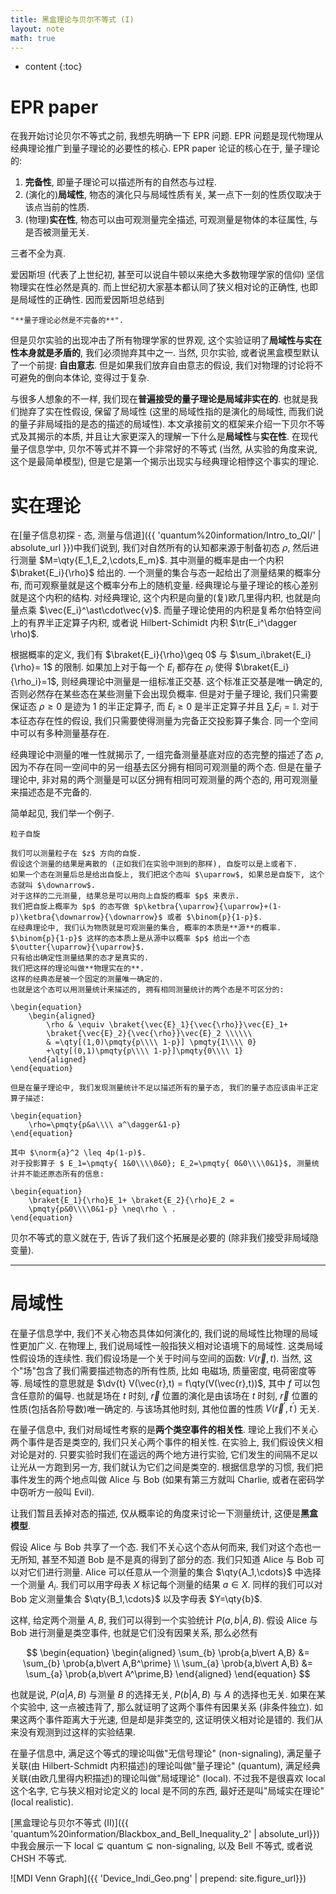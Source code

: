 ```yaml
---
title: 黑盒理论与贝尔不等式 (I)
layout: note
math: true
---
```


* content
{:toc}

# EPR paper

在我开始讨论贝尔不等式之前, 我想先明确一下 EPR 问题.
EPR 问题是现代物理从经典理论推广到量子理论的必要性的核心.
EPR paper 论证的核心在于, 量子理论的:

1. **完备性**, 即量子理论可以描述所有的自然态与过程.
2. (演化的)**局域性**, 物态的演化只与局域性质有关, 某一点下一刻的性质仅取决于该点当前的性质.
3. (物理)**实在性**, 物态可以由可观测量完全描述, 可观测量是物体的本征属性, 与是否被测量无关.

三者不全为真.

爱因斯坦 (代表了上世纪初, 甚至可以说自牛顿以来绝大多数物理学家的信仰) 坚信物理实在性必然是真的.
而上世纪初大家基本都认同了狭义相对论的正确性, 也即是局域性的正确性.
因而爱因斯坦总结到
``` quote
"**量子理论必然是不完备的**".
```
但是贝尔实验的出现冲击了所有物理学家的世界观, 这个实验证明了**局域性与实在性本身就是矛盾的**, 我们必须抛弃其中之一.
当然, 贝尔实验, 或者说黑盒模型默认了一个前提: **自由意志**.
但是如果我们放弃自由意志的假设, 我们对物理的讨论将不可避免的倒向本体论, 变得过于复杂.

与很多人想象的不一样, 我们现在**普遍接受的量子理论是局域非实在的**.
也就是我们抛弃了实在性假设, 保留了局域性 (这里的局域性指的是演化的局域性, 而我们说的量子非局域指的是态的描述的局域性).
本文承接前文的框架来介绍一下贝尔不等式及其揭示的本质, 并且让大家更深入的理解一下什么是**局域性**与**实在性**.
在现代量子信息学中, 贝尔不等式并不算一个非常好的不等式 (当然, 从实验的角度来说, 这个是最简单模型), 但是它是第一个揭示出现实与经典理论相悖这个事实的理论.

# 实在理论

在[量子信息初探 - 态, 测量与信道]({{ 'quantum%20information/Intro_to_QI/' | absolute_url }})中我们说到, 我们对自然所有的认知都来源于制备初态 $\rho$, 然后进行测量 $M=\qty{E_1,E_2,\cdots,E_m}$.
其中测量的概率是由一个内积 $\braket{E_i}{\rho}$ 给出的.
一个测量的集合与态一起给出了测量结果的概率分布, 而可观察量就是这个概率分布上的随机变量.
经典理论与量子理论的核心差别就是这个内积的结构.
对经典理论, 这个内积是向量的(复)欧几里得内积, 也就是向量点乘 $\vec{E_i}^\ast\cdot\vec{v}$.
而量子理论使用的内积是复希尔伯特空间上的有界半正定算子内积, 或者说
Hilbert-Schimidt 内积 $\tr(E_i^\dagger \rho)$.

根据概率的定义, 我们有 $\braket{E_i}{\rho}\geq 0$ 与 $\sum_i\braket{E_i}{\rho}= 1$ 的限制.
如果加上对于每一个 $E_i$ 都存在 $\rho_i$ 使得 $\braket{E_i}{\rho_i}=1$, 则经典理论中测量是一组标准正交基.
这个标准正交基是唯一确定的, 否则必然存在某些态在某些测量下会出现负概率. 但是对于量子理论,
我们只需要保证态 $\rho\geq 0$ 是迹为 $1$ 的半正定算子, 而 $E_i\geq 0$ 是半正定算子并且
$\sum_i E_i =\mathbb{I}$. 对于本征态存在性的假设, 我们只需要使得测量为完备正交投影算子集合.
同一个空间中可以有多种测量基存在.

经典理论中测量的唯一性就揭示了, 一组完备测量基底对应的态完整的描述了态 $\rho$, 因为不存在同一空间中的另一组基去区分拥有相同可观测量的两个态.
但是在量子理论中, 非对易的两个测量是可以区分拥有相同可观测量的两个态的, 用可观测量来描述态是不完备的.

简单起见, 我们举一个例子.
``` example*
粒子自旋

我们可以测量粒子在 $z$ 方向的自旋.
假设这个测量的结果是离散的 (正如我们在实验中测到的那样), 自旋可以是上或者下.
如果一个态在测量后总是给出自旋上, 我们把这个态叫 $\uparrow$, 如果总是自旋下, 这个态就叫 $\downarrow$.
对于这样的二元测量, 结果总是可以用向上自旋的概率 $p$ 来表示.
我们把自旋上概率为 $p$ 的态写做 $p\ketbra{\uparrow}{\uparrow}+(1-p)\ketbra{\downarrow}{\downarrow}$ 或者 $\binom{p}{1-p}$.
在经典理论中, 我们认为物质就是可观测量的集合, 概率的本质是**源**的概率.
$\binom{p}{1-p}$ 这样的态本质上是从源中以概率 $p$ 给出一个态 $\outter{\uparrow}{\uparrow}$.
只有给出确定性测量结果的态才是真实的.
我们把这样的理论叫做**物理实在的**.
这样的经典态是被一个固定的测量唯一确定的.
也就是这个态可以用测量统计来描述的, 拥有相同测量统计的两个态是不可区分的:

\begin{equation}
    \begin{aligned}
        \rho & \equiv \braket{\vec{E}_1}{\vec{\rho}}\vec{E}_1+
        \braket{\vec{E}_2}{\vec{\rho}}\vec{E}_2 \\\\\\
        & =\qty[(1,0)\pmqty{p\\\\ 1-p}] \pmqty{1\\\\ 0}
        +\qty[(0,1)\pmqty{p\\\\ 1-p}]\pmqty{0\\\\ 1}
    \end{aligned}
\end{equation}

但是在量子理论中, 我们发现测量统计不足以描述所有的量子态, 我们的量子态应该由半正定算子描述:

\begin{equation}
    \rho=\pmqty{p&a\\\\ a^\dagger&1-p}
\end{equation}

其中 $\norm{a}^2 \leq 4p(1-p)$.
对于投影算子 $ E_1=\pmqty{ 1&0\\\\0&0}; E_2=\pmqty{ 0&0\\\\0&1}$, 测量统计并不能还原态所有的信息:

\begin{equation}
    \braket{E_1}{\rho}E_1+ \braket{E_2}{\rho}E_2 =
    \pmqty{p&0\\\\0&1-p} \neq\rho \ .
\end{equation}
```

贝尔不等式的意义就在于, 告诉了我们这个拓展是必要的 (除非我们接受非局域隐变量).

---

# 局域性

在量子信息学中, 我们不关心物态具体如何演化的, 我们说的局域性比物理的局域性更加广义.
在物理上, 我们说局域性一般指狭义相对论语境下的局域性.
这类局域性假设场的连续性.
我们假设场是一个关于时间与空间的函数: $V(\vec r,t)$.
当然, 这个"场"包含了我们需要描述物态的所有性质, 比如 电磁场, 质量密度, 电荷密度等等.
局域性的意思就是 $\dv{t} V(\vec{r},t) = f\qty(V(\vec{r},t))$, 其中 $f$ 可以包含任意阶的偏导.
也就是场在 $t$ 时刻, $\vec{r}$ 位置的演化是由该场在 $t$ 时刻, $\vec{r}$ 位置的性质(包括各阶导数)唯一确定的.
与该场其他时刻, 其他位置的性质 $V(\vec{r}^\prime,t^\prime)$ 无关.

在量子信息中, 我们对局域性考察的是**两个类空事件的相关性**.
理论上我们不关心两个事件是否是类空的, 我们只关心两个事件的相关性.
在实验上, 我们假设侠义相对论是对的.
只要实验时我们在遥远的两个地方进行实验, 它们发生的间隔不足以让光从一方跑到另一方, 我们就认为它们之间是类空的.
根据信息学的习惯, 我们把事件发生的两个地点叫做 Alice 与 Bob (如果有第三方就叫 Charlie, 或者在密码学中窃听方一般叫 Evil).

让我们暂且丢掉对态的描述, 仅从概率论的角度来讨论一下测量统计, 这便是**黑盒模型**.

假设 Alice 与 Bob 共享了一个态. 我们不关心这个态从何而来, 我们对这个态也一无所知,
甚至不知道 Bob 是不是真的得到了部分的态. 我们只知道 Alice 与 Bob 可以对它们进行测量.
Alice 可以任意从一个测量的集合 $\qty{A_1,\cdots}$ 中选择一个测量 $A_i$.
我们可以用字母表 $X$ 标记每个测量的结果 $a\in X$.
同样的我们可以对 Bob 定义测量集合 $\qty{B_1,\cdots}$ 以及字母表 $Y=\qty{b}$.

这样, 给定两个测量 $A,B$, 我们可以得到一个实验统计 $P(a,b\vert A,B)$.
假设 Alice 与 Bob 进行测量是类空事件, 也就是它们没有因果关系, 那么必然有

$$
\begin{equation}
\begin{aligned}
    \sum_{b} \prob{a,b\vert A,B} &= \sum_{b} \prob{a,b\vert A,B^\prime} \\
    \sum_{a} \prob{a,b\vert A,B} &= \sum_{a} \prob{a,b\vert A^\prime,B}
\end{aligned}
\end{equation}
$$

也就是说, $P(a\vert A,B)$ 与测量 $B$ 的选择无关, $P(b\vert A,B)$ 与 $A$ 的选择也无关.
如果在某个实验中, 这一点被违背了, 那么就证明了这两个事件有因果关系 (非条件独立).
如果这两个事件距离大于光速, 但是却是非类空的, 这证明侠义相对论是错的.
我们从来没有观测到过这样的实验结果.

在量子信息中, 满足这个等式的理论叫做"无信号理论" (non-signaling),
满足量子关联(由 Hilbert-Schmidt 内积描述)的理论叫做"量子理论" (quantum),
满足经典关联(由欧几里得内积描述)的理论叫做"局域理论" (local).
不过我不是很喜欢 local 这个名字, 它与狭义相对论定义的 local 是不同的东西, 最好还是叫"局域实在理论" (local realistic).

[黑盒理论与贝尔不等式 (II)]({{ 'quantum%20information/Blackbox_and_Bell_Inequality_2' | absolute_url}})中我会展示一下 $\text{local}\subsetneq\text{quantum}\subsetneq\text{non-signaling}$, 以及 Bell 不等式, 或者说 CHSH 不等式. 

![MDI Venn Graph]({{ 'Device_Indi_Geo.png' | prepend: site.figure_url}})
<!-- ![MDI Graph](../../_asserts/figures/Device_Indi_Geo.png) -->
